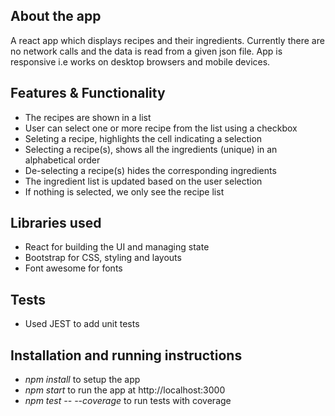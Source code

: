 ## About the app
A react app which displays recipes and their ingredients. Currently there are no network calls and the data is read from a given json file. App is responsive i.e works on desktop browsers and mobile devices.

## Features & Functionality
* The recipes are shown in a list
* User can select one or more recipe from the list using a checkbox
* Seleting a recipe, highlights the cell indicating a selection
* Selecting a recipe(s), shows all the ingredients (unique) in an alphabetical order
* De-selecting a recipe(s) hides the corresponding ingredients
* The ingredient list is updated based on the user selection
* If nothing is selected, we only see the recipe list

## Libraries used
* React for building the UI and managing state
* Bootstrap for CSS, styling and layouts
* Font awesome for fonts

## Tests
* Used JEST to add unit tests

## Installation and running instructions
* *npm install* to setup the app
* *npm start* to run the app at http://localhost:3000
* *npm test -- --coverage* to run tests with coverage
